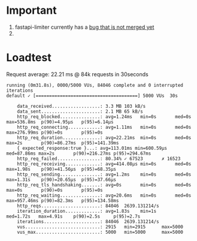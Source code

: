 # Important

1. fastapi-limiter currently has a [bug that is not merged yet](https://github.com/hardbyte/fastapi-limiter/commit/1ef5b5bc59c8967c71d0ec802da6e6773798dee1)
2. 

# Loadtest

Request average: 22.21 ms @ 84k requests in 30seconds

    running (0m31.8s), 0000/5000 VUs, 84046 complete and 0 interrupted iterations
    default ✓ [======================================] 5000 VUs  30s

        data_received..................: 3.3 MB 103 kB/s
        data_sent......................: 2.1 MB 65 kB/s
        http_req_blocked...............: avg=1.24ms   min=0s       med=0s      max=536.8ms  p(90)=4.95µs   p(95)=6.14µs  
        http_req_connecting............: avg=1.11ms   min=0s       med=0s      max=276.99ms p(90)=0s       p(95)=0s      
        http_req_duration..............: avg=22.21ms  min=0s       med=0s      max=2s       p(90)=86.27ms  p(95)=141.39ms
        { expected_response:true }...: avg=113.01ms min=600.59µs med=87.86ms max=2s       p(90)=216.27ms p(95)=294.67ms
        http_req_failed................: 80.34% ✓ 67523       ✗ 16523 
        http_req_receiving.............: avg=414.08µs min=0s       med=0s      max=1.98s    p(90)=41.56µs  p(95)=68.35µs 
        http_req_sending...............: avg=1.2ms    min=0s       med=0s      max=1.31s    p(90)=20.65µs  p(95)=37.66µs 
        http_req_tls_handshaking.......: avg=0s       min=0s       med=0s      max=0s       p(90)=0s       p(95)=0s      
        http_req_waiting...............: avg=20.6ms   min=0s       med=0s      max=957.46ms p(90)=82.3ms   p(95)=134.58ms
        http_reqs......................: 84046  2639.131214/s
        iteration_duration.............: avg=1.83s    min=1s       med=1.72s   max=4.91s    p(90)=2.5s     p(95)=2.7s    
        iterations.....................: 84046  2639.131214/s
        vus............................: 2915   min=2915      max=5000
        vus_max........................: 5000   min=5000      max=5000
